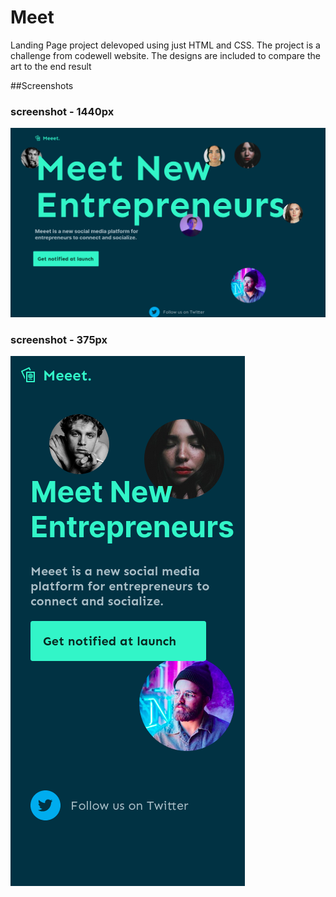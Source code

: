 # Meet
Landing Page project delevoped using just HTML and CSS.
The project is a challenge from codewell website.
The designs are included to compare the art to the end result

##Screenshots

### screenshot - 1440px
![](./screenshot_desktop.png)


### screenshot - 375px

![](./screenshot_mobile.png)